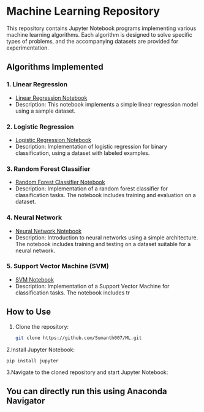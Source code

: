 # Machine Learning Repository

This repository contains Jupyter Notebook programs implementing various machine learning algorithms. Each algorithm is designed to solve specific types of problems, and the accompanying datasets are provided for experimentation.

## Algorithms Implemented

### 1. Linear Regression

- [Linear Regression Notebook](linear_regression.ipynb)
- Description: This notebook implements a simple linear regression model using a sample dataset.

### 2. Logistic Regression

- [Logistic Regression Notebook](logistic_regression.ipynb)
- Description: Implementation of logistic regression for binary classification, using a dataset with labeled examples.

### 3. Random Forest Classifier

- [Random Forest Classifier Notebook](random_forest_classifier.ipynb)
- Description: Implementation of a random forest classifier for classification tasks. The notebook includes training and evaluation on a dataset.

### 4. Neural Network

- [Neural Network Notebook](neural_network.ipynb)
- Description: Introduction to neural networks using a simple architecture. The notebook includes training and testing on a dataset suitable for a neural network.

### 5. Support Vector Machine (SVM)

- [SVM Notebook](svm.ipynb)
- Description: Implementation of a Support Vector Machine for classification tasks. The notebook includes tr


## How to Use

1. Clone the repository:

   ```bash
   git clone https://github.com/Sumanth007/ML.git
   ```
2.Install Jupyter Notebook:

   ```
   pip install jupyter
   ```

3.Navigate to the cloned repository and start Jupyter Notebook:


## You can directly run this using Anaconda Navigator
